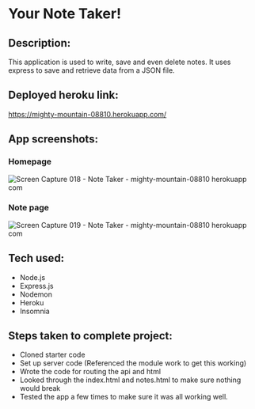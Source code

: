 # Your Note Taker!

## Description:
This application is used to write, save and even delete notes. It uses express to save and retrieve data from a JSON file.

## Deployed heroku link:
https://mighty-mountain-08810.herokuapp.com/

## App screenshots:

### Homepage

![Screen Capture 018 - Note Taker - mighty-mountain-08810 herokuapp com](https://user-images.githubusercontent.com/88293666/140623286-f3a69024-a72f-4b04-8c33-5e2db336cdf4.jpg)

### Note page
![Screen Capture 019 - Note Taker - mighty-mountain-08810 herokuapp com](https://user-images.githubusercontent.com/88293666/140623295-f9bc49c3-6633-4f85-b9d7-c842dbd51561.jpg)

## Tech used:
* Node.js
* Express.js
* Nodemon
* Heroku
* Insomnia

## Steps taken to complete project:

* Cloned starter code
* Set up server code (Referenced the module work to get this working)
* Wrote the code for routing the api and html
* Looked through the index.html and notes.html to make sure nothing would break
* Tested the app a few times to make sure it was all working well.